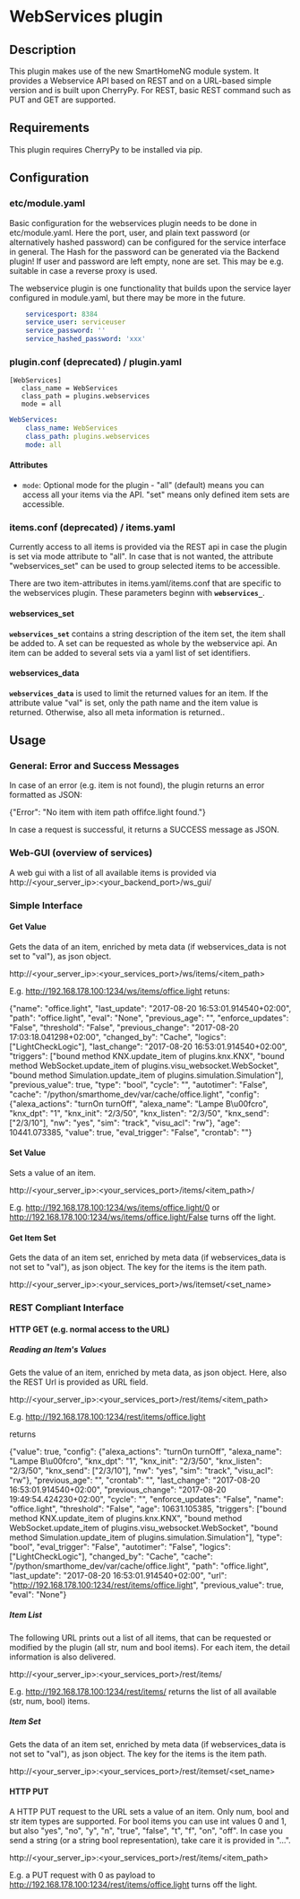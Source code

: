 # WebServices plugin

## Description

This plugin makes use of the new SmartHomeNG module system. It provides a Webservice API based on REST and on a URL-based simple version and is
built upon CherryPy.
For REST, basic REST command such as PUT and GET are supported.

## Requirements

This plugin requires CherryPy to be installed via pip.

## Configuration

### etc/module.yaml
Basic configuration for the webservices plugin needs to be done in etc/module.yaml. Here the port, user, and plain text password (or alternatively hashed password) can be configured for the service interface in general.
The Hash for the password can be generated via the Backend plugin! If user and password are left empty, none are set. This may be e.g. suitable in case a reverse proxy is used.

The webservice plugin is one functionality that builds upon the service layer configured in module.yaml, but there may be more in the future.

```yaml
    servicesport: 8384
    service_user: serviceuser
    service_password: ''
    service_hashed_password: 'xxx'
```

### plugin.conf (deprecated) / plugin.yaml

```
[WebServices]
   class_name = WebServices
   class_path = plugins.webservices
   mode = all
```

```yaml
WebServices:
    class_name: WebServices
    class_path: plugins.webservices
    mode: all
```
#### Attributes
  * `mode`: Optional mode for the plugin - "all" (default) means you can access all your items via the API. "set" means only defined item sets are accessible.

### items.conf (deprecated) / items.yaml

Currently access to all items is provided via the REST api in case the plugin is set via mode attribute to "all". In case that is not wanted, the attribute "webservices_set" can be used to group selected items to be accessible.

There are two item-attributes in items.yaml/items.conf that are specific to the webservices plugin. These parameters beginn with **`webservices_`**.

#### webservices_set

**`webservices_set`** contains a string description of the item set, the item shall be added to. A set can be requested as whole by the webservice api. An item can be added to several sets via a yaml list of set identifiers.

#### webservices_data
**`webservices_data`** is used to limit the returned values for an item. If the attribute value "val" is set, only the path name and the item value is returned. Otherwise, also all meta information is returned..

## Usage

### General: Error and Success Messages

In case of an error (e.g. item is not found), the plugin returns an error formatted as JSON:

{"Error": "No item with item path offifce.light found."}

In case a request is successful, it returns a SUCCESS message as JSON.

### Web-GUI (overview of services)

A web gui with a list of all available items is provided via
http://<your_server_ip>:<your_backend_port>/ws_gui/

### Simple Interface

#### Get Value

Gets the data of an item, enriched by meta data (if webservices_data is not set to "val"), as json object.

http://<your_server_ip>:<your_services_port>/ws/items/<item_path>

E.g. http://192.168.178.100:1234/ws/items/office.light retuns:

{"name": "office.light", "last_update": "2017-08-20 16:53:01.914540+02:00", "path": "office.light", "eval": "None", "previous_age": "", "enforce_updates": "False", "threshold": "False", "previous_change": "2017-08-20 17:03:18.041298+02:00", "changed_by": "Cache", "logics": ["LightCheckLogic"], "last_change": "2017-08-20 16:53:01.914540+02:00", "triggers": ["bound method KNX.update_item of plugins.knx.KNX", "bound method WebSocket.update_item of plugins.visu_websocket.WebSocket", "bound method Simulation.update_item of plugins.simulation.Simulation"], "previous_value": true, "type": "bool", "cycle": "", "autotimer": "False", "cache": "/python/smarthome_dev/var/cache/office.light", "config": {"alexa_actions": "turnOn turnOff", "alexa_name": "Lampe B\u00fcro", "knx_dpt": "1", "knx_init": "2/3/50", "knx_listen": "2/3/50", "knx_send": ["2/3/10"], "nw": "yes", "sim": "track", "visu_acl": "rw"}, "age": 10441.073385, "value": true, "eval_trigger": "False", "crontab": ""}

#### Set Value

Sets a value of an item.

http://<your_server_ip>:<your_services_port>/items/<item_path>/<value>

E.g. http://192.168.178.100:1234/ws/items/office.light/0 or http://192.168.178.100:1234/ws/items/office.light/False turns off the light.

#### Get Item Set

Gets the data of an item set, enriched by meta data (if webservices_data is not set to "val"), as json object. The key for the items is the item path.

http://<your_server_ip>:<your_services_port>/ws/itemset/<set_name>

### REST Compliant Interface

#### HTTP GET (e.g. normal access to the URL)

##### Reading an Item's Values

Gets the value of an item, enriched by meta data, as json object. Here, also the REST Url is provided as URL field.

http://<your_server_ip>:<your_services_port>/rest/items/<item_path>

E.g. http://192.168.178.100:1234/rest/items/office.light 

returns

{"value": true, "config": {"alexa_actions": "turnOn turnOff", "alexa_name": "Lampe B\u00fcro", "knx_dpt": "1", "knx_init": "2/3/50", "knx_listen": "2/3/50", "knx_send": ["2/3/10"], "nw": "yes", "sim": "track", "visu_acl": "rw"}, "previous_age": "", "crontab": "", "last_change": "2017-08-20 16:53:01.914540+02:00", "previous_change": "2017-08-20 19:49:54.424230+02:00", "cycle": "", "enforce_updates": "False", "name": "office.light", "threshold": "False", "age": 10631.105385, "triggers": ["bound method KNX.update_item of plugins.knx.KNX", "bound method WebSocket.update_item of plugins.visu_websocket.WebSocket", "bound method Simulation.update_item of plugins.simulation.Simulation"], "type": "bool", "eval_trigger": "False", "autotimer": "False", "logics": ["LightCheckLogic"], "changed_by": "Cache", "cache": "/python/smarthome_dev/var/cache/office.light", "path": "office.light", "last_update": "2017-08-20 16:53:01.914540+02:00", "url": "http://192.168.178.100:1234/rest/items/office.light", "previous_value": true, "eval": "None"}

##### Item List

The following URL prints out a list of all items, that can be requested or modified by the plugin (all str, num and bool items).
For each item, the detail information is also delivered.

http://<your_server_ip>:<your_services_port>/rest/items/

E.g. http://192.168.178.100:1234/rest/items/ returns the list of all available (str, num, bool) items.

##### Item Set

Gets the data of an item set, enriched by meta data (if webservices_data is not set to "val"), as json object. The key for the items is the item path.

http://<your_server_ip>:<your_services_port>/rest/itemset/<set_name>

#### HTTP PUT

A HTTP PUT request to the URL sets a value of an item. Only num, bool and str item types are supported.
For bool items you can use int values 0 and 1, but also "yes", "no", "y", "n", "true", "false", "t", "f", "on", "off".
In case you send a string (or a string bool representation), take care it is provided in "...".

http://<your_server_ip>:<your_services_port>/rest/items/<item_path>

E.g. a PUT request with 0 as payload to http://192.168.178.100:1234/rest/items/office.light turns off the light.